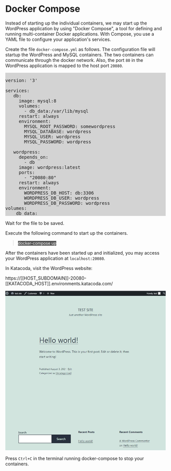 # Docker Compose

Instead of starting up the individual containers, we may start up the WordPress application by using "Docker Compose", a tool for defining and running multi-container Docker applications. With Compose, you use a YAML file to configure your application's services. 

Create the file `docker-compose.yml` as follows. The configuration file will startup the WordPress and MySQL containers. The two containers can communicate through the docker network. Also, the port `80` in the WordPress application is mapped to the host port `20080`.

<pre style="background-color:LightGray;">

version: '3'

services:
   db:
     image: mysql:8
     volumes:
       - db_data:/var/lib/mysql
     restart: always
     environment:
       MYSQL_ROOT_PASSWORD: somewordpress
       MYSQL_DATABASE: wordpress
       MYSQL_USER: wordpress
       MYSQL_PASSWORD: wordpress

   wordpress:
     depends_on:
       - db
     image: wordpress:latest
     ports:
       - "20080:80"
     restart: always
     environment:
       WORDPRESS_DB_HOST: db:3306
       WORDPRESS_DB_USER: wordpress
       WORDPRESS_DB_PASSWORD: wordpress
volumes:
    db_data:
</pre>

Wait for the file to be saved.

Execute the following command to start up the containers.

> <span align="left" style="color:#FFF;background:#555;font:Courier New; font-size: 90%;"> docker-compose up </span>


After the containers have been started up and initialized, you may access your WordPress application at `localhost:20080`.

In Katacoda, visit the WordPress website: 

https://[[HOST_SUBDOMAIN]]-20080-[[KATACODA_HOST]].environments.katacoda.com/

![Wordpress website](./assets/ws.jpg)


Press `Ctrl+C` in the terminal running docker-compose to stop your containers.

<br/>
